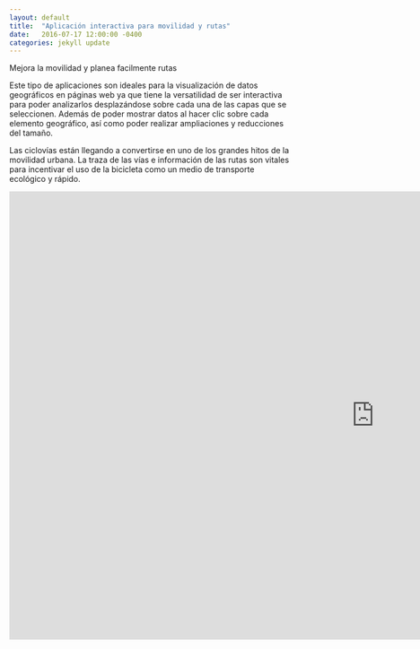 ```yaml
---
layout: default
title:  "Aplicación interactiva para movilidad y rutas"
date:   2016-07-17 12:00:00 -0400
categories: jekyll update
---
```

Mejora la movilidad y planea facilmente rutas

Este tipo de aplicaciones son ideales para la visualización de datos geográficos en páginas web ya que tiene la versatilidad de ser interactiva para poder analizarlos desplazándose sobre cada una de las capas que se seleccionen. Además de poder mostrar datos al hacer clic sobre cada elemento geográfico, así como poder realizar ampliaciones y reducciones del tamaño.

Las ciclovías están llegando a convertirse en uno de los grandes hitos de la movilidad urbana. La traza de las vías e información de las rutas son vitales para incentivar el uso de la bicicleta como un medio de transporte ecológico y rápido. 

<iframe src="https://zenitmapas.github.io/maps/Ciclovias.html" style="border: none; width: 1300px; height: 800px"></iframe>



